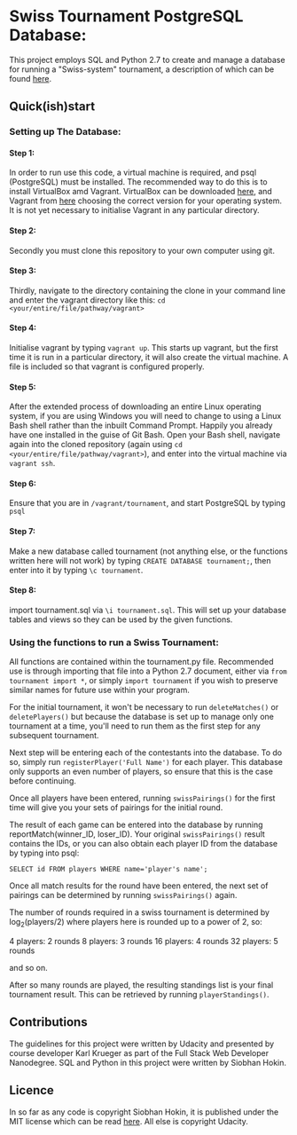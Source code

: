 # Swiss Tournament PostgreSQL Database:

This project employs SQL and Python 2.7 to create and manage a database for running a "Swiss-system" tournament, a description of which can be found [here](https://en.wikipedia.org/wiki/Swiss-system_tournament).

## Quick(ish)start

### Setting up The Database:

#### Step 1:
 In order to run use this code, a virtual machine is required, and psql (PostgreSQL) must be installed. The recommended way to do this is to install VirtualBox amd Vagrant.
VirtualBox can be downloaded [here](https://www.virtualbox.org/wiki/Downloads), and Vagrant from [here](https://www.vagrantup.com/downloads.html) choosing the correct version for your operating system. It is not yet necessary to initialise Vagrant in any particular directory.

#### Step 2:
Secondly you must clone this repository to your own computer using git.

#### Step 3:
Thirdly, navigate to the directory containing the clone in your command line and enter the vagrant directory like this:
```cd <your/entire/file/pathway/vagrant>```

#### Step 4:
Initialise vagrant by typing `vagrant up`. This starts up vagrant, but the first time it is run in a particular directory, it will also create the virtual machine. A file is included so that vagrant is configured properly.

#### Step 5:
After the extended process of downloading an entire Linux operating system, if you are using Windows you will need to change to using a Linux Bash shell rather than the inbuilt Command Prompt. Happily you already have one installed in the guise of Git Bash. Open your Bash shell, navigate again into the cloned repository (again using `cd <your/entire/file/pathway/vagrant>`), and enter into the virtual machine via `vagrant ssh`.

#### Step 6:
Ensure that you are in `/vagrant/tournament`, and start PostgreSQL by typing `psql`

#### Step 7:
Make a new database called tournament (not anything else, or the functions written here will not work) by typing `CREATE DATABASE tournament;`, then enter into it by typing `\c tournament`.

#### Step 8:
import tournament.sql via `\i tournament.sql`. This will set up your database tables and views so they can be used by the given functions.

### Using the functions to run a Swiss Tournament:

All functions are contained within the tournament.py file. Recommended use is through importing that file into a Python 2.7 document, either via `from tournament import *`, or simply `import tournament` if you wish to preserve similar names for future use within your program.

For the initial tournament, it won't be necessary to run `deleteMatches()` or `deletePlayers()` but because the database is set up to manage only one tournament at a time, you'll need to run them as the first step for any subsequent tournament.

Next step will be entering each of the contestants into the database. To do so, simply run `registerPlayer('Full Name')` for each player. This database only supports an even number of players, so ensure that this is the case before continuing.

Once all players have been entered, running `swissPairings()` for the first time will give you your sets of pairings for the initial round.

The result of each game can be entered into the database by running reportMatch(winner_ID, loser_ID). Your original `swissPairings()` result contains the IDs, or you can also obtain each player ID from the database by typing into psql:

```SELECT id FROM players WHERE name='player's name';```

Once all match results for the round have been entered, the next set of pairings can be determined by running `swissPairings()` again.

The number of rounds required in a swiss tournament is determined by log<sub>2</sub>(players/2) where players here is rounded up to a power of 2, so:

4 players: 2 rounds
8 players: 3 rounds
16 players: 4 rounds
32 players: 5 rounds

and so on.

After so many rounds are played, the resulting standings list is your final tournament result. This can be retrieved by running `playerStandings()`.

## Contributions

The guidelines for this project were written by Udacity and presented by course developer Karl Krueger as part of the Full Stack Web Developer Nanodegree. SQL and Python in this project were written by Siobhan Hokin.

## Licence

In so far as any code is copyright Siobhan Hokin, it is published under the MIT license which can be read [here](https://opensource.org/licenses/MIT). All else is copyright Udacity.




